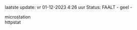 laatste update: 
vr 01-12-2023  4:26   uur 
Status: FAALT - geel - 
<div class="service R">microstation</div><div class="service G">httpstat</div>